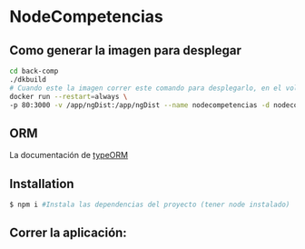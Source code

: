# NodeCompetencias

## Como generar la imagen para desplegar

```bash
cd back-comp
./dkbuild
# Cuando este la imagen correr este comando para desplegarlo, en el volumen ha de estar la carpeta del compilado de angular
docker run --restart=always \
-p 80:3000 -v /app/ngDist:/app/ngDist --name nodecompetencias -d nodecompetencias
```

## ORM

La documentación de [typeORM](https://orkhan.gitbook.io/typeorm/docs)

## Installation

```bash
$ npm i #Instala las dependencias del proyecto (tener node instalado)
```

## Correr la aplicación:
